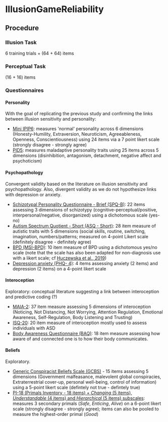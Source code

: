 # IllusionGameReliability

## Procedure

### Illusion Task

6 training trials + (64 + 64) items

### Perceptual Task

(16 + 16) items

### Questionnaires

#### Personality

With the goal of replicating the previous study and confirming the links between illusion sensitivity and personality:

- [Mini IPIP6](https://www.psychology.org.nz/journal-archive/Sibley-IPIP61.pdf): measures 'normal' personality  across 6 dimensions (Honesty-Humility, Extraversion, Neuroticism, Agreeableness, Openness, Conscientiousness) using 24 items via a 7 point likert scale (strongly disagree - strongly agree)
- [PID5](https://www.ncbi.nlm.nih.gov/pmc/articles/PMC5142430/): measures maladaptive personality traits using 25 items across 5 dimensions (disinhibition, antagonism, detachment, negative affect and psychoticism)

#### Psychopathology

Convergent validity based on the literature on illusion sensitivity and psychopathology. Also, divergent validity as we do not hypothesize links with depression or anxiety.

- [Schizotypal Personality Questionnaire - Brief (SPQ-B)](https://psycnet.apa.org/doi/10.1521/pedi.1995.9.4.346): 22 items assessing 3 dimensions of schizotypy (cognitive-perceptual/positive, interpersonal/negative, disorganized) using a dichotomous scale (yes-no)
- [Autism Spectrum Quotient - Short (ASQ - Short)](https://www.ncbi.nlm.nih.gov/pmc/articles/PMC3076581/): 28 item measure of autistic traits with 5 dimensions (social skills, routine, switching, imagination, numbers/patterns; measured on 4-point Likert scale (definitely disagree - definitely agree)
- [BPD (MSI-BPD)](https://psycnet.apa.org/record/2004-10325-009): 10 item measure of BPD using a dichotomous yes/no scale (note that the scale has also been adapted for non-diagnosis use with a likert scale; cf [Huczewska et al., 2019]( https://doi.org/10.5114/cipp.2019.89674))
- [Depression anxiety (PHQ- 4)](https://pubmed.ncbi.nlm.nih.gov/19996233/): 4 items assessing anxiety (2 items) and depression (2 items) on a 4-point likert scale 

#### Interoception

Exploratory: conceptual literature suggesting a link between interoception and predictive coding (?)

- [MAIA-2](https://journals.plos.org/plosone/article?id=10.1371/journal.pone.0208034): 37 item measure assessing 5 dimensions of interoception (Noticing, Not Distancing, Not Worrying, Attention Regulation, Emotional Awareness, Self-Regulation, Body Listening and Trusting)
- [ISQ-20](https://link.springer.com/article/10.1007/s10803-018-3600-3): 20 item measure of interoception mostly used to assess individuals with ASD
- [Body Awareness Questionnaire (BAQ)](https://www.tandfonline.com/doi/abs/10.1207/s15327752jpa5304_16): 18 item measure assessing how aware of and connected one is to how their body communicates.

#### Beliefs

Exploratory.

- [Generic Conspiracist Beliefs Scale (GCBS)](https://doi.org/10.3389/fpsyg.2013.00279) - 15 items assessing 5 dimensions (Government malfeasance, malevolent global conspiracies, Extraterrestrial cover-up, personal well-being, control of information) using a 5-point likert scale (defintely not true - defintely true)
- [PI-18 (Primals Inventory - 18 items) + *Changing* (5 items), *Understandable* (4 items) and *Hierarchical* (5 items) subscales](http://dx.doi.org/10.1037/pas0001055): measures 3 secondary primals (*Safe*, *Enticing*, *Alive*) on a 6-point likert scale (strongly disagree - strongly agree); items can also be pooled to measure the highest-order primal (*Good*)

